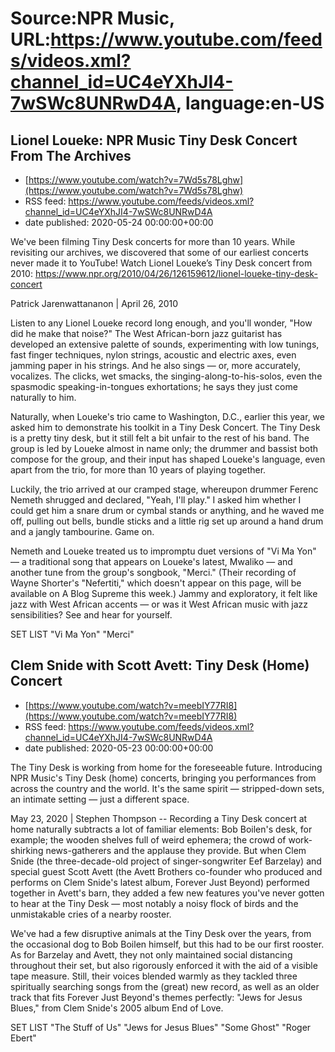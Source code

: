 # Source:NPR Music, URL:https://www.youtube.com/feeds/videos.xml?channel_id=UC4eYXhJI4-7wSWc8UNRwD4A, language:en-US

## Lionel Loueke: NPR Music Tiny Desk Concert From The Archives
 - [https://www.youtube.com/watch?v=7Wd5s78Lghw](https://www.youtube.com/watch?v=7Wd5s78Lghw)
 - RSS feed: https://www.youtube.com/feeds/videos.xml?channel_id=UC4eYXhJI4-7wSWc8UNRwD4A
 - date published: 2020-05-24 00:00:00+00:00

We've been filming Tiny Desk concerts for more than 10 years. While revisiting our archives, we discovered that some of our earliest concerts never made it to YouTube! 
Watch Lionel Loueke’s Tiny Desk concert from 2010: https://www.npr.org/2010/04/26/126159612/lionel-loueke-tiny-desk-concert

Patrick Jarenwattananon | April 26, 2010

Listen to any Lionel Loueke record long enough, and you'll wonder, "How did he make that noise?" The West African-born jazz guitarist has developed an extensive palette of sounds, experimenting with low tunings, fast finger techniques, nylon strings, acoustic and electric axes, even jamming paper in his strings. And he also sings — or, more accurately, vocalizes. The clicks, wet smacks, the singing-along-to-his-solos, even the spasmodic speaking-in-tongues exhortations; he says they just come naturally to him.

Naturally, when Loueke's trio came to Washington, D.C., earlier this year, we asked him to demonstrate his toolkit in a Tiny Desk Concert. The Tiny Desk is a pretty tiny desk, but it still felt a bit unfair to the rest of his band. The group is led by Loueke almost in name only; the drummer and bassist both compose for the group, and their input has shaped Loueke's language, even apart from the trio, for more than 10 years of playing together.

Luckily, the trio arrived at our cramped stage, whereupon drummer Ferenc Nemeth shrugged and declared, "Yeah, I'll play." I asked him whether I could get him a snare drum or cymbal stands or anything, and he waved me off, pulling out bells, bundle sticks and a little rig set up around a hand drum and a jangly tambourine. Game on.

Nemeth and Loueke treated us to impromptu duet versions of "Vi Ma Yon" — a traditional song that appears on Loueke's latest, Mwaliko — and another tune from the group's songbook, "Merci." (Their recording of Wayne Shorter's "Nefertiti," which doesn't appear on this page, will be available on A Blog Supreme this week.) Jammy and exploratory, it felt like jazz with West African accents — or was it West African music with jazz sensibilities? See and hear for yourself.

SET LIST
"Vi Ma Yon"
"Merci"

## Clem Snide with Scott Avett: Tiny Desk (Home) Concert
 - [https://www.youtube.com/watch?v=meebIY77RI8](https://www.youtube.com/watch?v=meebIY77RI8)
 - RSS feed: https://www.youtube.com/feeds/videos.xml?channel_id=UC4eYXhJI4-7wSWc8UNRwD4A
 - date published: 2020-05-23 00:00:00+00:00

The Tiny Desk is working from home for the foreseeable future. Introducing NPR Music's Tiny Desk (home) concerts, bringing you performances from across the country and the world. It's the same spirit — stripped-down sets, an intimate setting — just a different space.

May 23, 2020 | Stephen Thompson -- Recording a Tiny Desk concert at home naturally subtracts a lot of familiar elements: Bob Boilen's desk, for example; the wooden shelves full of weird ephemera; the crowd of work-shirking news-gatherers and the applause they provide. But when Clem Snide (the three-decade-old project of singer-songwriter Eef Barzelay) and special guest Scott Avett (the Avett Brothers co-founder who produced and performs on Clem Snide's latest album, Forever Just Beyond) performed together in Avett's barn, they added a few new features you've never gotten to hear at the Tiny Desk — most notably a noisy flock of birds and the unmistakable cries of a nearby rooster.

We've had a few disruptive animals at the Tiny Desk over the years, from the occasional dog to Bob Boilen himself, but this had to be our first rooster. As for Barzelay and Avett, they not only maintained social distancing throughout their set, but also rigorously enforced it with the aid of a visible tape measure. Still, their voices blended warmly as they tackled three spiritually searching songs from the (great) new record, as well as an older track that fits Forever Just Beyond's themes perfectly: "Jews for Jesus Blues," from Clem Snide's 2005 album End of Love.

SET LIST
"The Stuff of Us"
"Jews for Jesus Blues"
"Some Ghost"
"Roger Ebert"

